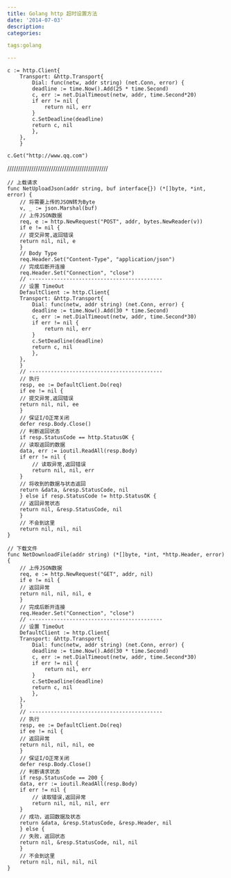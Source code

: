 ```yaml
---
title: Golang http 超时设置方法
date: '2014-07-03'
description:
categories:

tags:golang

---
```


	c := http.Client{
		Transport: &http.Transport{
		    Dial: func(netw, addr string) (net.Conn, error) {
			deadline := time.Now().Add(25 * time.Second)
			c, err := net.DialTimeout(netw, addr, time.Second*20)
			if err != nil {
			    return nil, err
			}
			c.SetDeadline(deadline)
			return c, nil
		    },
		},
	    }
	 
	c.Get("http://www.qq.com")

//////////////////////////////////////////////

	// 上载请求
	func NetUploadJson(addr string, buf interface{}) (*[]byte, *int, error) {
	    // 将需要上传的JSON转为Byte
	    v, _ := json.Marshal(buf)
	    // 上传JSON数据
	    req, e := http.NewRequest("POST", addr, bytes.NewReader(v))
	    if e != nil {
		// 提交异常,返回错误
		return nil, nil, e
	    }
	    // Body Type
	    req.Header.Set("Content-Type", "application/json")
	    // 完成后断开连接
	    req.Header.Set("Connection", "close")
	    // -------------------------------------------
	    // 设置 TimeOut
	    DefaultClient := http.Client{
		Transport: &http.Transport{
		    Dial: func(netw, addr string) (net.Conn, error) {
			deadline := time.Now().Add(30 * time.Second)
			c, err := net.DialTimeout(netw, addr, time.Second*30)
			if err != nil {
			    return nil, err
			}
			c.SetDeadline(deadline)
			return c, nil
		    },
		},
	    }
	    // -------------------------------------------
	    // 执行
	    resp, ee := DefaultClient.Do(req)
	    if ee != nil {
		// 提交异常,返回错误
		return nil, nil, ee
	    }
	    // 保证I/O正常关闭
	    defer resp.Body.Close()
	    // 判断返回状态
	    if resp.StatusCode == http.StatusOK {
		// 读取返回的数据
		data, err := ioutil.ReadAll(resp.Body)
		if err != nil {
		    // 读取异常,返回错误
		    return nil, nil, err
		}
		// 将收到的数据与状态返回
		return &data, &resp.StatusCode, nil
	    } else if resp.StatusCode != http.StatusOK {
		// 返回异常状态
		return nil, &resp.StatusCode, nil
	    }
	    // 不会到这里
	    return nil, nil, nil
	}
	 
	// 下载文件
	func NetDownloadFile(addr string) (*[]byte, *int, *http.Header, error) {
	    // 上传JSON数据
	    req, e := http.NewRequest("GET", addr, nil)
	    if e != nil {
		// 返回异常
		return nil, nil, nil, e
	    }
	    // 完成后断开连接
	    req.Header.Set("Connection", "close")
	    // -------------------------------------------
	    // 设置 TimeOut
	    DefaultClient := http.Client{
		Transport: &http.Transport{
		    Dial: func(netw, addr string) (net.Conn, error) {
			deadline := time.Now().Add(30 * time.Second)
			c, err := net.DialTimeout(netw, addr, time.Second*30)
			if err != nil {
			    return nil, err
			}
			c.SetDeadline(deadline)
			return c, nil
		    },
		},
	    }
	    // -------------------------------------------
	    // 执行
	    resp, ee := DefaultClient.Do(req)
	    if ee != nil {
		// 返回异常
		return nil, nil, nil, ee
	    }
	    // 保证I/O正常关闭
	    defer resp.Body.Close()
	    // 判断请求状态
	    if resp.StatusCode == 200 {
		data, err := ioutil.ReadAll(resp.Body)
		if err != nil {
		    // 读取错误,返回异常
		    return nil, nil, nil, err
		}
		// 成功，返回数据及状态
		return &data, &resp.StatusCode, &resp.Header, nil
	    } else {
		// 失败，返回状态
		return nil, &resp.StatusCode, nil, nil
	    }
	    // 不会到这里
	    return nil, nil, nil, nil
	}
